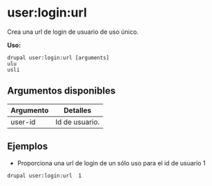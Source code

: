 # user:login:url
Crea una url de login de usuario de uso único.

**Uso:**
```
drupal user:login:url [arguments]
ulu
usli
```

## Argumentos disponibles
Argumento | Detalles
---------|-------------
user-id | Id de usuario.

## Ejemplos
* Proporciona una url de login de un sólo uso para el id de usuario 1
```
drupal user:login:url  1
```
